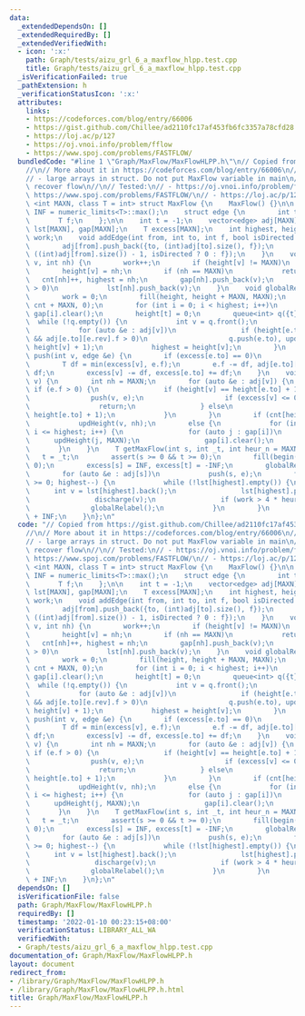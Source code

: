 ```yaml
---
data:
  _extendedDependsOn: []
  _extendedRequiredBy: []
  _extendedVerifiedWith:
  - icon: ':x:'
    path: Graph/tests/aizu_grl_6_a_maxflow_hlpp.test.cpp
    title: Graph/tests/aizu_grl_6_a_maxflow_hlpp.test.cpp
  _isVerificationFailed: true
  _pathExtension: h
  _verificationStatusIcon: ':x:'
  attributes:
    links:
    - https://codeforces.com/blog/entry/66006
    - https://gist.github.com/Chillee/ad2110fc17af453fb6fc3357a78cfd28
    - https://loj.ac/p/127
    - https://oj.vnoi.info/problem/fflow
    - https://www.spoj.com/problems/FASTFLOW/
  bundledCode: "#line 1 \"Graph/MaxFlow/MaxFlowHLPP.h\"\n// Copied from https://gist.github.com/Chillee/ad2110fc17af453fb6fc3357a78cfd28\n\
    //\n// More about it in https://codeforces.com/blog/entry/66006\n//\n// Notes:\n\
    // - large arrays in struct. Do not put MaxFlow variable in main\n// - cannot\
    \ recover flow\n//\n// Tested:\n// - https://oj.vnoi.info/problem/fflow\n// -\
    \ https://www.spoj.com/problems/FASTFLOW/\n// - https://loj.ac/p/127\n\ntemplate\
    \ <int MAXN, class T = int> struct MaxFlow {\n    MaxFlow() {}\n\n    const T\
    \ INF = numeric_limits<T>::max();\n    struct edge {\n        int to, rev;\n \
    \       T f;\n    };\n\n    int t = -1;\n    vector<edge> adj[MAXN];\n    vector<int>\
    \ lst[MAXN], gap[MAXN];\n    T excess[MAXN];\n    int highest, height[MAXN], cnt[MAXN],\
    \ work;\n    void addEdge(int from, int to, int f, bool isDirected = true) {\n\
    \        adj[from].push_back({to, (int)adj[to].size(), f});\n        adj[to].push_back({from,\
    \ ((int)adj[from].size()) - 1, isDirected ? 0 : f});\n    }\n    void updHeight(int\
    \ v, int nh) {\n        work++;\n        if (height[v] != MAXN)\n            cnt[height[v]]--;\n\
    \        height[v] = nh;\n        if (nh == MAXN)\n            return;\n     \
    \   cnt[nh]++, highest = nh;\n        gap[nh].push_back(v);\n        if (excess[v]\
    \ > 0)\n            lst[nh].push_back(v);\n    }\n    void globalRelabel() {\n\
    \        work = 0;\n        fill(height, height + MAXN, MAXN);\n        fill(cnt,\
    \ cnt + MAXN, 0);\n        for (int i = 0; i < highest; i++)\n            lst[i].clear(),\
    \ gap[i].clear();\n        height[t] = 0;\n        queue<int> q({t});\n      \
    \  while (!q.empty()) {\n            int v = q.front();\n            q.pop();\n\
    \            for (auto &e : adj[v])\n                if (height[e.to] == MAXN\
    \ && adj[e.to][e.rev].f > 0)\n                    q.push(e.to), updHeight(e.to,\
    \ height[v] + 1);\n            highest = height[v];\n        }\n    }\n    void\
    \ push(int v, edge &e) {\n        if (excess[e.to] == 0)\n            lst[height[e.to]].push_back(e.to);\n\
    \        T df = min(excess[v], e.f);\n        e.f -= df, adj[e.to][e.rev].f +=\
    \ df;\n        excess[v] -= df, excess[e.to] += df;\n    }\n    void discharge(int\
    \ v) {\n        int nh = MAXN;\n        for (auto &e : adj[v]) {\n           \
    \ if (e.f > 0) {\n                if (height[v] == height[e.to] + 1) {\n     \
    \               push(v, e);\n                    if (excess[v] <= 0)\n       \
    \                 return;\n                } else\n                    nh = min(nh,\
    \ height[e.to] + 1);\n            }\n        }\n        if (cnt[height[v]] > 1)\n\
    \            updHeight(v, nh);\n        else {\n            for (int i = height[v];\
    \ i <= highest; i++) {\n                for (auto j : gap[i])\n              \
    \      updHeight(j, MAXN);\n                gap[i].clear();\n            }\n \
    \       }\n    }\n    T getMaxFlow(int s, int _t, int heur_n = MAXN) {\n     \
    \   t = _t;\n        assert(s >= 0 && t >= 0);\n        fill(begin(excess), end(excess),\
    \ 0);\n        excess[s] = INF, excess[t] = -INF;\n        globalRelabel();\n\
    \        for (auto &e : adj[s])\n            push(s, e);\n        for (; highest\
    \ >= 0; highest--) {\n            while (!lst[highest].empty()) {\n          \
    \      int v = lst[highest].back();\n                lst[highest].pop_back();\n\
    \                discharge(v);\n                if (work > 4 * heur_n)\n     \
    \               globalRelabel();\n            }\n        }\n        return excess[t]\
    \ + INF;\n    }\n};\n"
  code: "// Copied from https://gist.github.com/Chillee/ad2110fc17af453fb6fc3357a78cfd28\n\
    //\n// More about it in https://codeforces.com/blog/entry/66006\n//\n// Notes:\n\
    // - large arrays in struct. Do not put MaxFlow variable in main\n// - cannot\
    \ recover flow\n//\n// Tested:\n// - https://oj.vnoi.info/problem/fflow\n// -\
    \ https://www.spoj.com/problems/FASTFLOW/\n// - https://loj.ac/p/127\n\ntemplate\
    \ <int MAXN, class T = int> struct MaxFlow {\n    MaxFlow() {}\n\n    const T\
    \ INF = numeric_limits<T>::max();\n    struct edge {\n        int to, rev;\n \
    \       T f;\n    };\n\n    int t = -1;\n    vector<edge> adj[MAXN];\n    vector<int>\
    \ lst[MAXN], gap[MAXN];\n    T excess[MAXN];\n    int highest, height[MAXN], cnt[MAXN],\
    \ work;\n    void addEdge(int from, int to, int f, bool isDirected = true) {\n\
    \        adj[from].push_back({to, (int)adj[to].size(), f});\n        adj[to].push_back({from,\
    \ ((int)adj[from].size()) - 1, isDirected ? 0 : f});\n    }\n    void updHeight(int\
    \ v, int nh) {\n        work++;\n        if (height[v] != MAXN)\n            cnt[height[v]]--;\n\
    \        height[v] = nh;\n        if (nh == MAXN)\n            return;\n     \
    \   cnt[nh]++, highest = nh;\n        gap[nh].push_back(v);\n        if (excess[v]\
    \ > 0)\n            lst[nh].push_back(v);\n    }\n    void globalRelabel() {\n\
    \        work = 0;\n        fill(height, height + MAXN, MAXN);\n        fill(cnt,\
    \ cnt + MAXN, 0);\n        for (int i = 0; i < highest; i++)\n            lst[i].clear(),\
    \ gap[i].clear();\n        height[t] = 0;\n        queue<int> q({t});\n      \
    \  while (!q.empty()) {\n            int v = q.front();\n            q.pop();\n\
    \            for (auto &e : adj[v])\n                if (height[e.to] == MAXN\
    \ && adj[e.to][e.rev].f > 0)\n                    q.push(e.to), updHeight(e.to,\
    \ height[v] + 1);\n            highest = height[v];\n        }\n    }\n    void\
    \ push(int v, edge &e) {\n        if (excess[e.to] == 0)\n            lst[height[e.to]].push_back(e.to);\n\
    \        T df = min(excess[v], e.f);\n        e.f -= df, adj[e.to][e.rev].f +=\
    \ df;\n        excess[v] -= df, excess[e.to] += df;\n    }\n    void discharge(int\
    \ v) {\n        int nh = MAXN;\n        for (auto &e : adj[v]) {\n           \
    \ if (e.f > 0) {\n                if (height[v] == height[e.to] + 1) {\n     \
    \               push(v, e);\n                    if (excess[v] <= 0)\n       \
    \                 return;\n                } else\n                    nh = min(nh,\
    \ height[e.to] + 1);\n            }\n        }\n        if (cnt[height[v]] > 1)\n\
    \            updHeight(v, nh);\n        else {\n            for (int i = height[v];\
    \ i <= highest; i++) {\n                for (auto j : gap[i])\n              \
    \      updHeight(j, MAXN);\n                gap[i].clear();\n            }\n \
    \       }\n    }\n    T getMaxFlow(int s, int _t, int heur_n = MAXN) {\n     \
    \   t = _t;\n        assert(s >= 0 && t >= 0);\n        fill(begin(excess), end(excess),\
    \ 0);\n        excess[s] = INF, excess[t] = -INF;\n        globalRelabel();\n\
    \        for (auto &e : adj[s])\n            push(s, e);\n        for (; highest\
    \ >= 0; highest--) {\n            while (!lst[highest].empty()) {\n          \
    \      int v = lst[highest].back();\n                lst[highest].pop_back();\n\
    \                discharge(v);\n                if (work > 4 * heur_n)\n     \
    \               globalRelabel();\n            }\n        }\n        return excess[t]\
    \ + INF;\n    }\n};\n"
  dependsOn: []
  isVerificationFile: false
  path: Graph/MaxFlow/MaxFlowHLPP.h
  requiredBy: []
  timestamp: '2022-01-10 00:23:15+08:00'
  verificationStatus: LIBRARY_ALL_WA
  verifiedWith:
  - Graph/tests/aizu_grl_6_a_maxflow_hlpp.test.cpp
documentation_of: Graph/MaxFlow/MaxFlowHLPP.h
layout: document
redirect_from:
- /library/Graph/MaxFlow/MaxFlowHLPP.h
- /library/Graph/MaxFlow/MaxFlowHLPP.h.html
title: Graph/MaxFlow/MaxFlowHLPP.h
---
```

